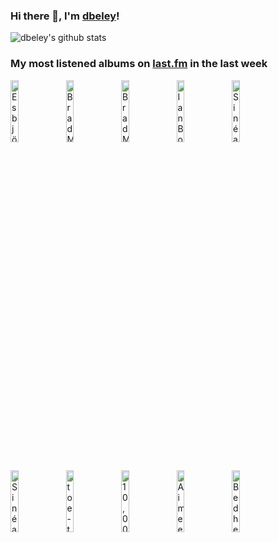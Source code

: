 ### Hi there 👋, I'm [dbeley](https://dbeley.ovh/en)!

![dbeley's github stats](https://github-readme-stats.vercel.app/api?username=dbeley)

### My most listened albums on [last.fm](https://www.last.fm/user/d_beley) in the last week

[<img src='https://lastfm.freetls.fastly.net/i/u/300x300/7aa1e5972c884dfe92e858b19dfc46a7.png' width='16%' height='16%' alt='Esbjörn Svensson Trio - From Gagarins Point of View'>](https://www.last.fm/music/esbj%25c3%25b6rn%2bsvensson%2btrio/from%2bgagarin%2527s%2bpoint%2bof%2bview)&nbsp;
[<img src='https://lastfm.freetls.fastly.net/i/u/300x300/09d779833c16d8cebffbf56a4e8d0ff9.jpg' width='16%' height='16%' alt='Brad Mehldau - Introducing Brad Mehldau'>](https://www.last.fm/music/brad%2bmehldau/introducing%2bbrad%2bmehldau)&nbsp;
[<img src='https://lastfm.freetls.fastly.net/i/u/300x300/96d5711c5bb9fe53ad04937043b5f60a.jpg' width='16%' height='16%' alt='Brad Mehldau - New York -Barcelona Crossing'>](https://www.last.fm/music/brad%2bmehldau/new%2byork%2b-barcelona%2bcrossing)&nbsp;
[<img src='https://lastfm.freetls.fastly.net/i/u/300x300/c36a31a58ed74cea441fe234be8ea69d.jpg' width='16%' height='16%' alt='Ian Bostridge - Mehldau: The Folly of Desire'>](https://www.last.fm/music/ian%2bbostridge/mehldau%253a%2bthe%2bfolly%2bof%2bdesire)&nbsp;
[<img src='https://lastfm.freetls.fastly.net/i/u/300x300/7e4794c73be9658fa1327b12fcdb994b.png' width='16%' height='16%' alt='Sinéad OConnor - I Do Not Want What I Havent Got'>](https://www.last.fm/music/sin%25c3%25a9ad%2bo%2527connor/i%2bdo%2bnot%2bwant%2bwhat%2bi%2bhaven%2527t%2bgot)&nbsp;
<br>
[<img src='https://lastfm.freetls.fastly.net/i/u/300x300/c09887f88ba0ad26f4bf8859414f4394.png' width='16%' height='16%' alt='Sinéad OConnor - Lion and the Cobra'>](https://www.last.fm/music/sin%25c3%25a9ad%2bo%2527connor/lion%2band%2bthe%2bcobra)&nbsp;
[<img src='https://lastfm.freetls.fastly.net/i/u/300x300/73fe4461077d663e9f160e8e7e4f13a7.jpg' width='16%' height='16%' alt='toe - the book about my idle plot on a vague anxiety'>](https://www.last.fm/music/toe/the%2bbook%2babout%2bmy%2bidle%2bplot%2bon%2ba%2bvague%2banxiety)&nbsp;
[<img src='https://lastfm.freetls.fastly.net/i/u/300x300/2387db9014ca438baf201a51df702f62.jpg' width='16%' height='16%' alt='10,000 Maniacs - Our Time in Eden'>](https://www.last.fm/music/10%252c000%2bmaniacs/our%2btime%2bin%2beden)&nbsp;
[<img src='https://lastfm.freetls.fastly.net/i/u/300x300/5b08dff859b6149fc0a3965276967c96.jpg' width='16%' height='16%' alt='Aimee Mann - Magnolia (Music from the Motion Picture)'>](https://www.last.fm/music/aimee%2bmann/magnolia%2b%2528music%2bfrom%2bthe%2bmotion%2bpicture%2529)&nbsp;
[<img src='https://lastfm.freetls.fastly.net/i/u/300x300/3eef976609a93a1172ad1b3384a5cbe6.jpg' width='16%' height='16%' alt='Bedhead - Transaction de Novo'>](https://www.last.fm/music/bedhead/transaction%2bde%2bnovo)&nbsp;
<br>
